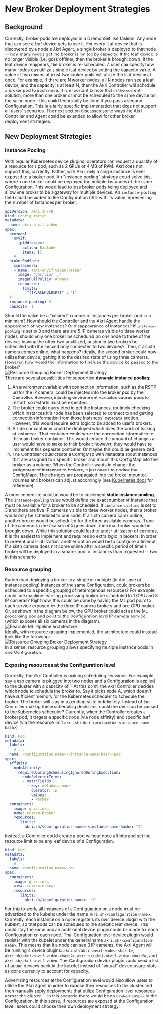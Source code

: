 # New Broker Deployment Strategies
## Background 
Currently, broker pods are deployed in a DaemonSet like fashion. Any node that can see a leaf device gets to use it. For
every leaf device that is discovered by a node's Akri Agent, a single broker is deployed to that node -- how many nodes
get the broker is limited by capacity. If the leaf device is no longer visible (i.e. goes offline), then the broker is
brought down. If the leaf device reappears, the broker is re-scheduled. A user can specify how many nodes can utilize a
single leaf device by setting the capacity value. A value of two means at most two broker pods will utilize the leaf
device at once. For example, if there are N worker nodes, all N nodes can see a leaf device, and the capacity is at
least N, then the Akri Controller will schedule a broker pod to each node. It is important to note that in the current
solution, more than one broker cannot be scheduled to the same device on the same node – this could technically be done
if you pass a second Configuration. This is a fairly specific implementation that does not support all users' scenarios.
The next section discusses some ways the Akri Controller and Agent could be extended to allow for other broker
deployment strategies.
## New Deployment Strategies
### Instance Pooling
With regular [Kubernetes device
plugins](https://kubernetes.io/docs/concepts/extend-kubernetes/compute-storage-net/device-plugins/), operators can
request a quantity of a resource for a pod, such as 2 GPUs or 4 MB of RAM. Akri does not support this, currently.
Rather, with Akri, only a single instance is ever exposed to a broker pod. An "instance pooling" strategy could solve
this, wherein one broker could be deployed for multiple Instances of the same Configuration. This would lead to less
broker pods being deployed and allow one broker to be a gateway for multiple devices. An `instance-pooling` field could
be added to the Configuration CRD with its value representing the number of Instances per broker.
```yaml
apiVersion: akri.sh/v0
kind: Configuration
metadata:
  name: akri-onvif-video
spec:
  protocol:
    onvif:
      ipAddresses: 
        action: Exclude
        items: []
    # ...
  brokerPodSpec:
    containers:
    - name: akri-onvif-video-broker
      image: "ghcr.io/..."
      imagePullPolicy: Always
      resources:
        limits:
          "{{PLACEHOLDER}}" : "1"
  # ...
  instance-pooling: 3
  capacity: 1
```
Should the value be a "desired" number of instances per broker pod or a minimum? How should the Controller and the Akri
Agent handle the appearance of new instances? Or disappearance of Instances? If `instance-pooling` is set to 3 and there
are are 5 IP cameras visible to three worker nodes, should only one broker be scheduled on one node to three of the
devices leaving the other two unutilized, or should two brokers be scheduled with the second only connected to two
devices? Then, if a sixth camera comes online, what happens? Ideally, the second broker could now utilize that device,
getting it to the desired state of using three cameras. However, how would the information to find/use the device be
passed to the broker? <img src="../media/instance-pooling.svg" alt="Resource Grouping Broker Deployment Strategy"
style="padding-bottom: 10px padding-top: 10px; margin-right: auto; display: block; margin-left: auto;"/> There are
several possibilities for supporting **dynamic instance pooling**:
1. An environment variable with connection information, such as the RSTP url for the IP camera, could be injected into
   the broker pod by the Controller. However, injecting environment variables causes pods to restart, so restarts must
   be expected. 
1. The broker could query etcd to get the Instances, routinely checking which Instances it's node has been selected to
   connect to and getting connection information from those Instances' `metadata` section. However, this would require
   extra logic to be added to user's brokers.
1. A side car container could be deployed which does the work of looking at Instances. That container could serve the
   connection information to the main broker container. This would reduce the amount of changes a user would have to
   make to their broker; however, they would have to implement this separate container. Or maybe this could be
   generalized.
1. The Controller could create a ConfigMap with metadata about instances that are assigned to a specific broker and 
   mount this ConfigMap into the broker as a volume. When the Controller wants to change the assignment of instances
   to brokers, it just needs to update the ConfigMaps. The changes are propagated into the broker mounted volumes and 
   brokers can adjust accordingly (see [Kubernetes 
   docs](https://kubernetes.io/docs/tasks/configure-pod-container/configure-pod-configmap/#mounted-configmaps-are-updated-automatically) 
   for reference).

A more immediate solution would be to implement **static instance pooling**. The `instance-pooling` value would define
the exact number of Instance that must be available for a broker to be scheduled. If `instance-pooling` is set to 3 and
there are five IP cameras visible to three worker nodes, then a broker would only be scheduled to one node. If a sixth
camera came online, another broker would be scheduled for the three available cameras. If one of the cameras in the
first set of 3 goes down, then that broker would be brought down. While this solution could lead to under utilization of
cameras, it is the easiest to implement and requires no extra logic in brokers. In order to prevent under utilization,
another option would be to configure a timeout. If a sixth camera does not come online after a specific period of time a
broker will be deployed to a smaller pool of instances than requested -- two in this scenario.

### Resource grouping
Rather than deploying a broker to a single or multiple (in the case of instance pooling) Instances of the same
Configuration, could brokers be scheduled to a specific grouping of heterogenous resources? For example, could one
machine learning processing broker be scheduled to 1 GPU and 3 IP cameras? Right now, this could be done by having the
ML pod point to each service exposed by the three IP camera brokers and one GPU broker. Or, as shown in the diagram
below, the GPU broker could act as the ML processing pod and point to the Configuration level IP camera service (which
exposes all six cameras in the diagram). <img src="../media/broker-deployment-feasible.svg" alt="Feasible ML Pipeline
Architecture" style="padding-bottom: 10px padding-top: 10px; margin-right: auto; display: block; margin-left: auto;"/>
Ideally, with resource grouping implemented, the architecture could instead look like the following: <img
src="../media/resource-grouping.svg" alt="Resource Grouping Broker Deployment Strategy" style="padding-bottom: 10px
padding-top: 10px; margin-right: auto; display: block; margin-left: auto;"/> In a sense, resource grouping allows
specifying multiple instance pools in one Configuration. 

### Exposing resources at the Configuration level
Currently, the Akri Controller is making scheduling decisions. For example, say a usb camera is plugged into two nodes
and a Configuration is applied to the cluster with a capacity of 1. At this point, the Akri Controller decides which
node to schedule the broker to. Say it picks node A, which doesn't have sufficient memory for the Kubernetes scheduler
to schedule the broker. The broker will stay in a pending state indefinitely. Instead of the Controller making these
scheduling decisions, could the decision be passed to the Kubernetes scheduler? Currently, when the Controller creates a
broker pod, it targets a specific node (via node affinity) and specific leaf device (via the resource limit
`akri.sh/akri-<protocolA>-<instance-name-hash>`).
```yaml
kind: Pod
metadata:
  labels:
    # ...
  name: <configuration-name>-<instance-name-hash>-pod
spec:
  affinity:
    nodeAffinity:
      requiredDuringSchedulingIgnoredDuringExecution:
        nodeSelectorTerms:
        - matchFields:
          - key: metadata.name
            operator: In
            values:
            - Worker
  containers:
    image: ghcr.io/…
    name: custom-broker
    resources:
       limits:
         akri.sh/<configuration-name>-<instance-name-hash>: "1"
```
Instead, a Controller could create a pod without node affinity and set the resource limit to be any leaf device of a
Configuration.
```yaml
kind: Pod
metadata:
  labels:
    # ...
  name: <configuration-name>-pod
spec:
  containers:
    image: ghcr.io/…
    name: custom-broker
    resources:
       limits:
         akri.sh/<configuration-name>: "1"
```
For this to work, all instances of a Configuration on a node must be advertized to the kubelet under the name
`akri.sh/<configuration-name>`. Currently, each instance on a node registers its own device plugin with the kubelet, so
that pods can be scheduled to the specific leaf device. This could stay the same and an additional device plugin could
be made for each Configuration on each node. That Configuration level device plugin would register with the kubelet
under the general name `akri.sh/<configuration-name>`. This means that if a node can see 3 IP cameras, the Akri Agent
will be running 4 device plugins: `akri.sh/akri-onvif-video-<hash1>`, `akri.sh/akri-onvif-video-<hash2>`,
`akri.sh/akri-onvif-video-<hash3>`, and `akri.sh/akri-onvif-video`. The Configuration device plugin could send a list of
actual devices back to the kubelet instead of "virtual" device usage slots as done currently to account for capacity. 

Advertizing resources at the Configuration level would also allow users to utilize the Akri Agent in order to expose
their resources to the cluster and then manually apply deployments that utilize Configuration level resources across the
cluster -- in this scenario there would be no `brokerPodSpec` in the Configuration. In this sense, if resources are
exposed at the Configuration level, users could choose their own deployment strategy.